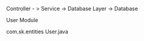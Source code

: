 


Controller - > Service -> Database Layer -> Database

User Module

com.sk.entities
User.java




